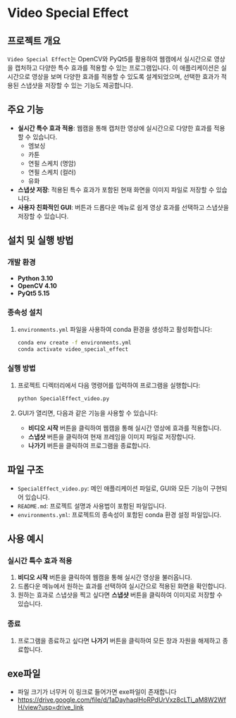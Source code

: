 # Video Special Effect

## 프로젝트 개요
`Video Special Effect`는 OpenCV와 PyQt5를 활용하여 웹캠에서 실시간으로 영상을 캡처하고 다양한 특수 효과를 적용할 수 있는 프로그램입니다. 이 애플리케이션은 실시간으로 영상을 보며 다양한 효과를 적용할 수 있도록 설계되었으며, 선택한 효과가 적용된 스냅샷을 저장할 수 있는 기능도 제공합니다.

## 주요 기능
- **실시간 특수 효과 적용**: 웹캠을 통해 캡처한 영상에 실시간으로 다양한 효과를 적용할 수 있습니다.
  - 엠보싱
  - 카툰
  - 연필 스케치 (명암)
  - 연필 스케치 (컬러)
  - 유화
- **스냅샷 저장**: 적용된 특수 효과가 포함된 현재 화면을 이미지 파일로 저장할 수 있습니다.
- **사용자 친화적인 GUI**: 버튼과 드롭다운 메뉴로 쉽게 영상 효과를 선택하고 스냅샷을 저장할 수 있습니다.

## 설치 및 실행 방법

### 개발 환경
- **Python 3.10**
- **OpenCV 4.10**
- **PyQt5 5.15**

### 종속성 설치

1. `environments.yml` 파일을 사용하여 conda 환경을 생성하고 활성화합니다:

    ```bash
    conda env create -f environments.yml
    conda activate video_special_effect
    ```

### 실행 방법

1. 프로젝트 디렉터리에서 다음 명령어를 입력하여 프로그램을 실행합니다:

    ```bash
    python SpecialEffect_video.py
    ```

2. GUI가 열리면, 다음과 같은 기능을 사용할 수 있습니다:
   - **비디오 시작** 버튼을 클릭하여 웹캠을 통해 실시간 영상에 효과를 적용합니다.
   - **스냅샷** 버튼을 클릭하여 현재 프레임을 이미지 파일로 저장합니다.
   - **나가기** 버튼을 클릭하여 프로그램을 종료합니다.

## 파일 구조
- `SpecialEffect_video.py`: 메인 애플리케이션 파일로, GUI와 모든 기능이 구현되어 있습니다.
- `README.md`: 프로젝트 설명과 사용법이 포함된 파일입니다.
- `environments.yml`: 프로젝트의 종속성이 포함된 conda 환경 설정 파일입니다.

## 사용 예시

### 실시간 특수 효과 적용
1. **비디오 시작** 버튼을 클릭하여 웹캠을 통해 실시간 영상을 불러옵니다.
2. 드롭다운 메뉴에서 원하는 효과를 선택하여 실시간으로 적용된 화면을 확인합니다.
3. 원하는 효과로 스냅샷을 찍고 싶다면 **스냅샷** 버튼을 클릭하여 이미지로 저장할 수 있습니다.

### 종료
1. 프로그램을 종료하고 싶다면 **나가기** 버튼을 클릭하여 모든 창과 자원을 해제하고 종료합니다.

## exe파일 
- 파일 크기가 너무커 이 링크로 들어가면 exe파일이 존재합니다
- https://drive.google.com/file/d/1aDayhaqlHoRPdUrVxz8cLTi_aM8W2WfH/view?usp=drive_link

